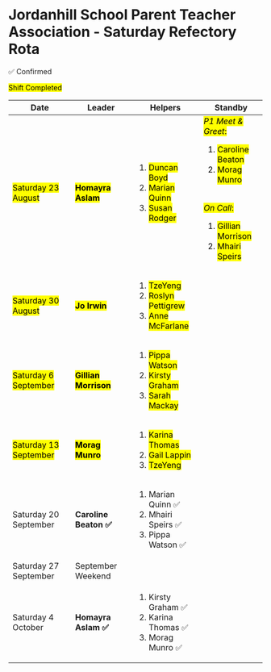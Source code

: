 # Jordanhill School Parent Teacher Association - Saturday Refectory Rota

✅ Confirmed

<mark>Shift Completed</mark>

| Date           | Leader        | Helpers                             | Standby |
|----------------|--------------|-------------------------------------|-----|
| <mark>Saturday 23 August | <mark>**Homayra Aslam** | <ol><li><mark>Duncan Boyd</li><li><mark>Marian Quinn</li><li><mark>Susan Rodger</li></ol>| <mark>_P1 Meet & Greet_: <ol><li><mark>Caroline Beaton</li><li><mark>Morag Munro</li></ol><br/> <mark>_On Call_: <ol><li><mark>Gillian Morrison</li><li><mark>Mhairi Speirs</li></ol> |
| <mark>Saturday 30 August | <mark>**Jo Irwin**     | <ol><li><mark>TzeYeng</li><li><mark>Roslyn Pettigrew</li> <li><mark>Anne McFarlane</li></ol>| |
| <mark>Saturday 6 September  | <mark>**Gillian Morrison** | <ol><li><mark>Pippa Watson</li><li><mark>Kirsty Graham</li><li><mark>Sarah Mackay</li></ol>| |
| <mark>Saturday 13 September | <mark>**Morag Munro** | <ol><li><mark>Karina Thomas</li><li><mark>Gail Lappin</li><li><mark>TzeYeng</li></ol> | | 
| Saturday 20 September | **Caroline Beaton ✅** | <ol><li>Marian Quinn ✅</li><li>Mhairi Speirs ✅</li><li>Pippa Watson ✅</li></ol> | |
| Saturday 27 September | September Weekend | 
| Saturday 4 October | **Homayra Aslam ✅** | <ol><li>Kirsty Graham ✅</li><li>Karina Thomas ✅</li><li>Morag Munro  ✅</li></ol> | | 

